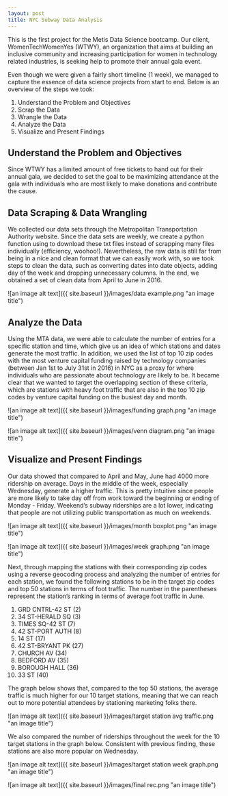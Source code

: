 ```yaml
---
layout: post
title: NYC Subway Data Analysis
---
```


This is the first project for the Metis Data Science bootcamp. Our client, WomenTechWomenYes (WTWY), an organization that aims at building an inclusive community and increasing participation for women in technology related industries, is seeking help to promote their annual gala event.

Even though we were given a fairly short timeline (1 week), we managed to capture the essence of data science projects from start to end. Below is an overview of the steps we took:

1. Understand the Problem and Objectives
2. Scrap the Data
3. Wrangle the Data
4. Analyze the Data
5. Visualize and Present Findings


## Understand the Problem and Objectives

Since WTWY has a limited amount of free tickets to hand out for their annual gala, we decided to set the goal to be maximizing attendance at the gala with individuals who are most likely to make donations and contribute the cause. 

## Data Scraping & Data Wrangling

We collected our data sets through the Metropolitan Transportation Authority website. Since the data sets are weekly, we create a python function using to download these txt files instead of scrapping many files individually (efficiency, woohoo!). Nevertheless, the raw data is still far from being in a nice and clean format that we can easily work with, so we took steps to clean the data, such as converting dates into date objects, adding day of the week and dropping unnecessary columns. In the end, we obtained a set of clean data from April to June in 2016.

![an image alt text]({{ site.baseurl }}/images/data example.png "an image title")


## Analyze the Data

Using the MTA data, we were able to calculate the number of entries for a specific station and time, which give us an idea of which stations and dates generate the most traffic. In addition, we used the list of top 10 zip codes with the most venture capital funding raised by technology companies (between Jan 1st to July 31st in 2016) in NYC as a proxy for where individuals who are passionate about technology are likely to be. It became clear that we wanted to target the overlapping section of these criteria, which are stations with heavy foot traffic that are also in the top 10 zip codes by venture capital funding on the busiest day and month.

![an image alt text]({{ site.baseurl }}/images/funding graph.png "an image title")

![an image alt text]({{ site.baseurl }}/images/venn diagram.png "an image title")

## Visualize and Present Findings

Our data showed that compared to April and May, June had 4000 more ridership on average. Days in the middle of the week, especially Wednesday, generate a higher traffic. This is pretty intuitive since people are more likely to take day off from work toward the beginning or ending of Monday - Friday. Weekend’s subway riderships are a lot lower, indicating that people are not utilizing public transportation as much on weekends.


![an image alt text]({{ site.baseurl }}/images/month boxplot.png "an image title")

![an image alt text]({{ site.baseurl }}/images/week graph.png "an image title")


Next, through mapping the stations with their corresponding zip codes using a reverse geocoding process and analyzing the number of entries for each station, we found the following stations to be in the target zip codes and top 50 stations in terms of foot traffic. The number in the parentheses represent the station’s ranking in terms of average foot traffic in June.

1. GRD CNTRL-42 ST (2)
2. 34 ST-HERALD SQ (3)
3. TIMES SQ-42 ST (7)
4. 42 ST-PORT AUTH (8)
5. 14 ST (17)
6. 42 ST-BRYANT PK (27)
7. CHURCH AV (34)
8. BEDFORD AV (35)
9. BOROUGH HALL (36)
10. 33 ST (40)

The graph below shows that, compared to the top 50 stations, the average traffic is much higher for our 10 target stations, meaning that we can reach out to more potential attendees by stationing marketing folks there.

![an image alt text]({{ site.baseurl }}/images/target station avg traffic.png "an image title")


We also compared the number of riderships throughout the week for the 10 target stations in the graph below. Consistent with previous finding, these stations are also more popular on Wednesday.

![an image alt text]({{ site.baseurl }}/images/target station week graph.png "an image title")

![an image alt text]({{ site.baseurl }}/images/final rec.png "an image title")
